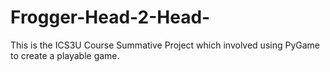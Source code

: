 # Frogger-Head-2-Head-
This is the ICS3U Course Summative Project which involved using PyGame to create a playable game.
